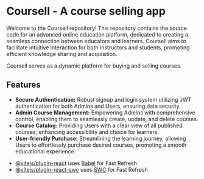 # Coursell - A course selling app

Welcome to the Coursell repository! This repository contains the source code for an advanced online education platform, dedicated to creating a seamless connection between educators and learners. Coursell aims to facilitate intuitive interaction for both instructors and students, promoting efficient knowledge sharing and acquisition.

Coursell serves as a dynamic platform for buying and selling courses.

## Features
* __Secure Authentication:__ Robust signup and login system utilizing JWT authentication for both Admins and Users, ensuring data security.
* __Admin Course Management:__ Empowering Admins with comprehensive control, enabling them to seamlessly create, update, and delete courses.
* __Course Catalog:__ Providing Users with a clear view of all published courses, enhancing accessibility and choice for learners.
* __User-friendly Purchase:__ Streamlining the learning journey, allowing Users to effortlessly purchase desired courses, promoting a smooth educational experience.

- [@vitejs/plugin-react](https://github.com/vitejs/vite-plugin-react/blob/main/packages/plugin-react/README.md) uses [Babel](https://babeljs.io/) for Fast Refresh
- [@vitejs/plugin-react-swc](https://github.com/vitejs/vite-plugin-react-swc) uses [SWC](https://swc.rs/) for Fast Refresh
